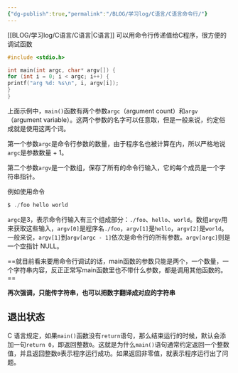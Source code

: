 ```yaml
---
{"dg-publish":true,"permalink":"/BLOG/学习log/C语言/C语言命令行/"}
---
```


[[BLOG/学习log/C语言/C语言\|C语言]]
可以用命令行传递值给C程序，很方便的调试函数
~~~c
#include <stdio.h>

int main(int argc, char* argv[]) {
for (int i = 0; i < argc; i++) {
printf("arg %d: %s\n", i, argv[i]);
}
}
~~~
上面示例中，`main()`函数有两个参数`argc`（argument count）和`argv`（argument variable）。这两个参数的名字可以任意取，但是一般来说，约定俗成就是使用这两个词。

第一个参数`argc`是命令行参数的数量，由于程序名也被计算在内，所以严格地说`argc`是参数数量 + 1。

第二个参数`argv`是一个数组，保存了所有的命令行输入，它的每个成员是一个字符串指针。

例如使用命令
~~~c
$ ./foo hello world
~~~
`argc`是3，表示命令行输入有三个组成部分：`./foo`、`hello`、`world`。数组`argv`用来获取这些输入，`argv[0]`是程序名`./foo`，`argv[1]`是`hello`，`argv[2]`是`world`。一般来说，`argv[1]`到`argv[argc - 1]`依次是命令行的所有参数。`argv[argc]`则是一个空指针 NULL。

==就目前看来要用命令行调试的话，main函数的参数只能是两个，一个数量，一个字符串内容，反正正常写main函数里也不带什么参数，都是调用其他函数的。==

**再次强调，只能传字符串，也可以把数字翻译成对应的字符串**

## 退出状态
C 语言规定，如果`main()`函数没有`return`语句，那么结束运行的时候，默认会添加一句`return 0`，即返回整数`0`。这就是为什么`main()`语句通常约定返回一个整数值，并且返回整数`0`表示程序运行成功。如果返回非零值，就表示程序运行出了问题。

